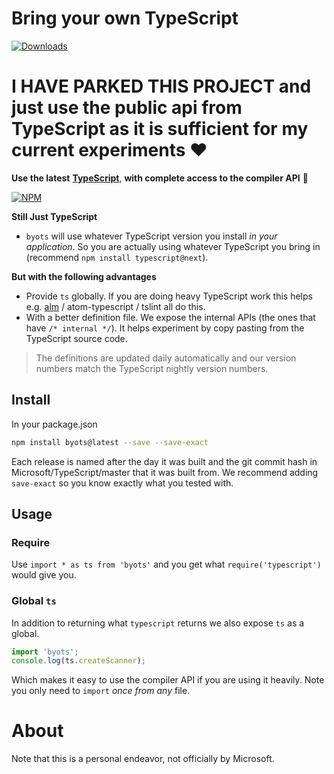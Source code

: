# Bring your own TypeScript
[![Downloads](http://img.shields.io/npm/dm/byots.svg)](https://npmjs.org/package/byots)

# I HAVE PARKED THIS PROJECT and just use the public api from TypeScript as it is sufficient for my current experiments ❤️

**Use the latest** [**TypeScript**](https://github.com/Microsoft/TypeScript), **with complete access to the compiler API** 🌹

[![NPM](https://nodei.co/npm-dl/byots.png)](https://nodei.co/npm/byots/)


**Still Just TypeScript**

* `byots` will use whatever TypeScript version you install *in your application*. So you are actually using whatever TypeScript you bring in (recommend `npm install typescript@next`).

**But with the following advantages**

* Provide `ts` globally. If you are doing heavy TypeScript work this helps e.g. [alm](http://alm.tools) / atom-typescript / tslint all do this.
* With a better definition file. We expose the internal APIs (the ones that have `/* internal */`). It helps experiment by copy pasting from the TypeScript source code.

> The definitions are updated daily automatically and our version numbers match the TypeScript nightly version numbers.

## Install
In your package.json

```sh
npm install byots@latest --save --save-exact
```

Each release is named after the day it was built and the git commit hash in Microsoft/TypeScript/master that it was built from. We recommend adding `save-exact` so you know exactly what you tested with.

## Usage

### Require
Use `import * as ts from 'byots'` and you get what `require('typescript')` would give you.

### Global `ts`
In addition to returning what `typescript` returns we also expose `ts` as a global.

```ts
import 'byots';
console.log(ts.createScanner);
```
Which makes it easy to use the compiler API if you are using it heavily. Note you only need to `import` *once from any* file.

# About
Note that this is a personal endeavor, not officially by Microsoft.
